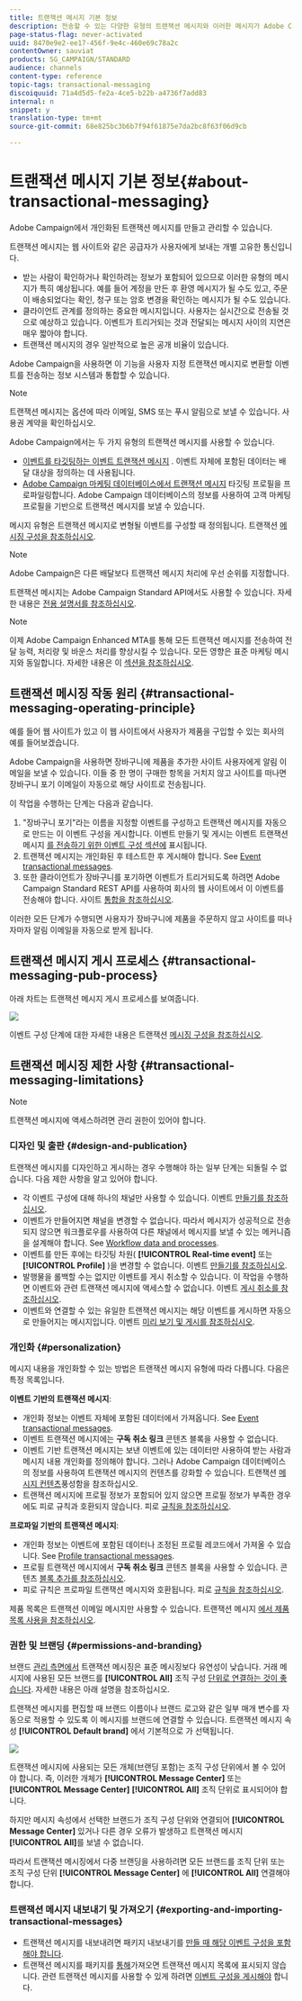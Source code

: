 ```yaml
---
title: 트랜잭션 메시지 기본 정보
description: 전송할 수 있는 다양한 유형의 트랜잭션 메시지와 이러한 메시지가 Adobe Campaign에서 사용되는 방식을 살펴볼 수 있습니다.
page-status-flag: never-activated
uuid: 8470e9e2-ee17-456f-9e4c-460e69c78a2c
contentOwner: sauviat
products: SG_CAMPAIGN/STANDARD
audience: channels
content-type: reference
topic-tags: transactional-messaging
discoiquuid: 71a4d5d5-fe2a-4ce5-b22b-a4736f7add83
internal: n
snippet: y
translation-type: tm+mt
source-git-commit: 68e825bc3b6b7f94f61875e7da2bc8f63f06d9cb

---
```



# 트랜잭션 메시지 기본 정보{#about-transactional-messaging}

Adobe Campaign에서 개인화된 트랜잭션 메시지를 만들고 관리할 수 있습니다.

트랜잭션 메시지는 웹 사이트와 같은 공급자가 사용자에게 보내는 개별 고유한 통신입니다.

* 받는 사람이 확인하거나 확인하려는 정보가 포함되어 있으므로 이러한 유형의 메시지가 특히 예상됩니다. 예를 들어 계정을 만든 후 환영 메시지가 될 수도 있고, 주문이 배송되었다는 확인, 청구 또는 암호 변경을 확인하는 메시지가 될 수도 있습니다.
* 클라이언트 관계를 정의하는 중요한 메시지입니다. 사용자는 실시간으로 전송될 것으로 예상하고 있습니다. 이벤트가 트리거되는 것과 전달되는 메시지 사이의 지연은 매우 짧아야 합니다.
* 트랜잭션 메시지의 경우 일반적으로 높은 공개 비율이 있습니다.

Adobe Campaign을 사용하면 이 기능을 사용자 지정 트랜잭션 메시지로 변환할 이벤트를 전송하는 정보 시스템과 통합할 수 있습니다.

>[!NOTE]
>
>트랜잭션 메시지는 옵션에 따라 이메일, SMS 또는 푸시 알림으로 보낼 수 있습니다. 사용권 계약을 확인하십시오.

Adobe Campaign에서는 두 가지 유형의 트랜잭션 메시지를 사용할 수 있습니다.

* [이벤트를 타깃팅하는 이벤트 트랜잭션 메시지](../../channels/using/event-transactional-messages.md) . 이벤트 자체에 포함된 데이터는 배달 대상을 정의하는 데 사용됩니다.
* [Adobe Campaign 마케팅 데이터베이스에서 트랜잭션 메시지](../../channels/using/profile-transactional-messages.md) 타깃팅 프로필을 프로파일링합니다. Adobe Campaign 데이터베이스의 정보를 사용하여 고객 마케팅 프로필을 기반으로 트랜잭션 메시지를 보낼 수 있습니다.

메시지 유형은 트랜잭션 메시지로 변형될 이벤트를 구성할 때 정의됩니다. 트랜잭션 [메시징 구성을 참조하십시오](../../administration/using/configuring-transactional-messaging.md).

>[!NOTE]
>
>Adobe Campaign은 다른 배달보다 트랜잭션 메시지 처리에 우선 순위를 지정합니다.

트랜잭션 메시지는 Adobe Campaign Standard API에서도 사용할 수 있습니다. 자세한 내용은 [전용 설명서를 참조하십시오](../../api/using/managing-transactional-messages.md).

>[!NOTE]
>
>이제 Adobe Campaign Enhanced MTA를 통해 모든 트랜잭션 메시지를 전송하여 전달 능력, 처리량 및 바운스 처리를 향상시킬 수 있습니다. 모든 영향은 표준 마케팅 메시지와 동일합니다. 자세한 내용은 이 [섹션을 참조하십시오](../../administration/using/configuring-email-channel.md).

## 트랜잭션 메시징 작동 원리 {#transactional-messaging-operating-principle}

예를 들어 웹 사이트가 있고 이 웹 사이트에서 사용자가 제품을 구입할 수 있는 회사의 예를 들어보겠습니다.

Adobe Campaign을 사용하면 장바구니에 제품을 추가한 사이트 사용자에게 알림 이메일을 보낼 수 있습니다. 이들 중 한 명이 구매한 항목을 거치지 않고 사이트를 떠나면 장바구니 포기 이메일이 자동으로 해당 사이트로 전송됩니다.

이 작업을 수행하는 단계는 다음과 같습니다.

1. &quot;장바구니 포기&quot;라는 이름을 지정할 이벤트를 구성하고 트랜잭션 메시지를 자동으로 만드는 이 이벤트 구성을 게시합니다. 이벤트 만들기 및 게시는 이벤트 트랜잭션 메시지 [를 전송하기 위한 이벤트 구성 섹션에](../../administration/using/configuring-transactional-messaging.md#use-case--configuring-an-event-to-send-a-transactional-message) 표시됩니다.
1. 트랜잭션 메시지는 개인화된 후 테스트한 후 게시해야 합니다. See [Event transactional messages](../../channels/using/event-transactional-messages.md).
1. 또한 클라이언트가 장바구니를 포기하면 이벤트가 트리거되도록 하려면 Adobe Campaign Standard REST API를 사용하여 회사의 웹 사이트에서 이 이벤트를 전송해야 합니다. 사이트 [통합을 참조하십시오](../../administration/using/configuring-transactional-messaging.md#integrating-the-triggering-of-the-event-in-a-website).

이러한 모든 단계가 수행되면 사용자가 장바구니에 제품을 주문하지 않고 사이트를 떠나자마자 알림 이메일을 자동으로 받게 됩니다.

## 트랜잭션 메시지 게시 프로세스 {#transactional-messaging-pub-process}

아래 차트는 트랜잭션 메시지 게시 프로세스를 보여줍니다.

![](assets/message-center_pub-process.png)

이벤트 구성 단계에 대한 자세한 내용은 트랜잭션 [메시징 구성을 참조하십시오](../../administration/using/configuring-transactional-messaging.md).

## 트랜잭션 메시징 제한 사항 {#transactional-messaging-limitations}

>[!NOTE]
>
>트랜잭션 메시지에 액세스하려면 관리 권한이 있어야 합니다.

### 디자인 및 출판 {#design-and-publication}

트랜잭션 메시지를 디자인하고 게시하는 경우 수행해야 하는 일부 단계는 되돌릴 수 없습니다. 다음 제한 사항을 알고 있어야 합니다.

* 각 이벤트 구성에 대해 하나의 채널만 사용할 수 있습니다. 이벤트 [만들기를 참조하십시오](../../administration/using/configuring-transactional-messaging.md#creating-an-event).
* 이벤트가 만들어지면 채널을 변경할 수 없습니다. 따라서 메시지가 성공적으로 전송되지 않으면 워크플로우를 사용하여 다른 채널에서 메시지를 보낼 수 있는 메커니즘을 설계해야 합니다. See [Workflow data and processes](../../automating/using/get-started-workflows.md).
* 이벤트를 만든 후에는 타깃팅 차원( **[!UICONTROL Real-time event]** 또는 **[!UICONTROL Profile]** )을 변경할 수 없습니다. 이벤트 [만들기를 참조하십시오](../../administration/using/configuring-transactional-messaging.md#creating-an-event).
* 발행물을 롤백할 수는 없지만 이벤트를 게시 취소할 수 있습니다. 이 작업을 수행하면 이벤트와 관련 트랜잭션 메시지에 액세스할 수 없습니다. 이벤트 [게시 취소를 참조하십시오](../../administration/using/configuring-transactional-messaging.md#unpublishing-an-event).
* 이벤트와 연결할 수 있는 유일한 트랜잭션 메시지는 해당 이벤트를 게시하면 자동으로 만들어지는 메시지입니다. 이벤트 [미리 보기 및 게시를 참조하십시오](../../administration/using/configuring-transactional-messaging.md#previewing-and-publishing-the-event).

### 개인화 {#personalization}

메시지 내용을 개인화할 수 있는 방법은 트랜잭션 메시지 유형에 따라 다릅니다. 다음은 특정 목록입니다.

**이벤트 기반의 트랜잭션 메시지**:

* 개인화 정보는 이벤트 자체에 포함된 데이터에서 가져옵니다. See [Event transactional messages](../../channels/using/event-transactional-messages.md).
* 이벤트 트랜잭션 메시지에는 **구독 취소 링크** 콘텐츠 블록을 사용할 수 없습니다.
* 이벤트 기반 트랜잭션 메시지는 보낸 이벤트에 있는 데이터만 사용하여 받는 사람과 메시지 내용 개인화를 정의해야 합니다. 그러나 Adobe Campaign 데이터베이스의 정보를 사용하여 트랜잭션 메시지의 컨텐츠를 강화할 수 있습니다. 트랜잭션 [메시지 컨텐츠](../../administration/using/configuring-transactional-messaging.md#enriching-the-transactional-message-content)풍성함을 참조하십시오.
* 트랜잭션 메시지에 프로필 정보가 포함되어 있지 않으면 프로필 정보가 부족한 경우에도 피로 규칙과 호환되지 않습니다. 피로 [규칙을 참조하십시오](../../sending/using/fatigue-rules.md).

**프로파일 기반의 트랜잭션 메시지**:

* 개인화 정보는 이벤트에 포함된 데이터나 조정된 프로필 레코드에서 가져올 수 있습니다. See [Profile transactional messages](../../channels/using/profile-transactional-messages.md).
* 프로필 트랜잭션 메시지에서 **구독 취소 링크** 콘텐츠 블록을 사용할 수 있습니다. 콘텐츠 [블록 추가를 참조하십시오](../../designing/using/personalization.md#adding-a-content-block).
* 피로 규칙은 프로파일 트랜잭션 메시지와 호환됩니다. 피로 [규칙을 참조하십시오](../../sending/using/fatigue-rules.md).

제품 목록은 트랜잭션 이메일 메시지만 사용할 수 있습니다. 트랜잭션 메시지 [에서 제품 목록 사용을 참조하십시오](../../channels/using/event-transactional-messages.md#using-product-listings-in-a-transactional-message).

### 권한 및 브랜딩 {#permissions-and-branding}

브랜드 [관리 측면에서](../../administration/using/branding.md) 트랜잭션 메시징은 표준 메시징보다 유연성이 낮습니다. 거래 메시지에 사용된 모든 브랜드를 **[!UICONTROL All]** 조직 구성 [단위로 연결하는 것이 좋습니다](../../administration/using/organizational-units.md). 자세한 내용은 아래 설명을 참조하십시오.

트랜잭션 메시지를 편집할 때 브랜드 이름이나 브랜드 로고와 같은 일부 매개 변수를 자동으로 적용할 수 있도록 이 메시지를 브랜드에 연결할 수 있습니다. 트랜잭션 메시지 속성 **[!UICONTROL Default brand]** 에서 기본적으로 가 선택됩니다.

![](assets/message-center_branding.png)

트랜잭션 메시지에 사용되는 모든 개체(브랜딩 포함)는 조직 구성 단위에서 볼 수 있어야 합니다. 즉, 이러한 개체가 **[!UICONTROL Message Center]** 또는 **[!UICONTROL Message Center]** **[!UICONTROL All]** 조직 단위로 표시되어야 합니다.

하지만 메시지 속성에서 선택한 브랜드가 조직 구성 단위와 연결되어 **[!UICONTROL Message Center]** 있거나 다른 경우 오류가 발생하고 트랜잭션 메시지 **[!UICONTROL All]**&#x200B;를 보낼 수 없습니다.

따라서 트랜잭션 메시징에서 다중 브랜딩을 사용하려면 모든 브랜드를 조직 단위 또는 조직 구성 단위 **[!UICONTROL Message Center]** 에 **[!UICONTROL All]** 연결해야 합니다.

### 트랜잭션 메시지 내보내기 및 가져오기 {#exporting-and-importing-transactional-messages}

* 트랜잭션 메시지를 내보내려면 패키지 내보내기를 [만들 때 해당 이벤트 구성을 포함해야 합니다](../../automating/using/managing-packages.md#creating-a-package).
* 트랜잭션 메시지를 패키지를 [통해](../../automating/using/managing-packages.md#importing-a-package)가져오면 트랜잭션 메시지 목록에 표시되지 않습니다. 관련 트랜잭션 메시지를 사용할 수 있게 하려면 [이벤트 구성을 게시해야](../../administration/using/configuring-transactional-messaging.md#previewing-and-publishing-the-event) 합니다.

